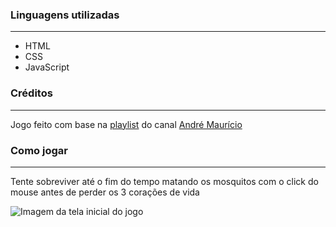 ### Linguagens utilizadas ###
***
- HTML
- CSS
- JavaScript

### Créditos ###
***
Jogo feito com base na [playlist](https://www.youtube.com/playlist?list=PL21XB6MnrdgBTESq0ZeXQwNLp-f0EK16n) do canal [André Maurício](https://www.youtube.com/user/MrAndremauricio)

### Como jogar ###
***
Tente sobreviver até o fim do tempo matando os mosquitos com o click do mouse antes de perder os 3 corações de vida
 
![Imagem da tela inicial do jogo](https://i.imgur.com/EmABbwu.png)
